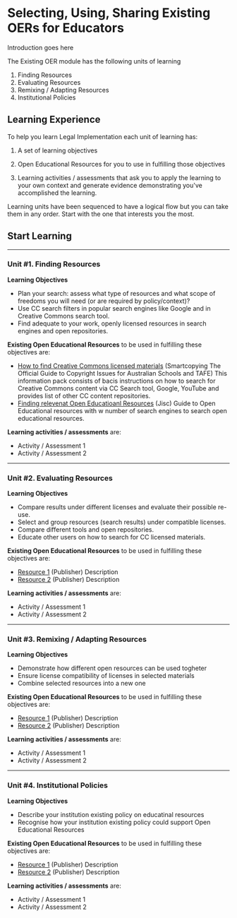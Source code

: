 # Selecting, Using, Sharing Existing OERs for Educators

Introduction goes here
 
The Existing OER module has the following units of learning



1. Finding Resources
2. Evaluating Resources
3. Remixing / Adapting Resources
4. Institutional Policies




## Learning Experience

To help you learn Legal Implementation each unit of learning has:

1. A set of learning objectives

2. Open Educational Resources for you to use in fulfilling those objectives

3. Learning activities / assessments that ask you to apply the learning to your own context and generate evidence demonstrating you've accomplished the learning. 

Learning units have been sequenced to have a logical flow but you can take them in any order. Start with the one that interests you the most.

## Start Learning


---

### Unit #1. Finding Resources

**Learning Objectives**
  * Plan your search: assess what type of resources and what scope of freedoms you will need (or are required by  policy/context)?
  * Use CC search filters in popular search engines like Google and in Creative Commons search tool.
  * Find adequate to your work, openly licensed resources in search engines and open repositories.

**Existing Open Educational Resources** to be used in fulfilling these objectives are:
  *  [How to find Creative Commons licensed materials](http://www.smartcopying.edu.au/open-education/creative-commons/creative-commons-information-pack-for-teachers-and-students/how-to-find-creative-commons-licensed-materials) (Smartcopying The Official Guide to Copyright Issues for Australian Schools and TAFE) This information pack consists of bacis instructions on how to search for Creative Commons content via CC Search tool, Google, YouTube and provides list of other CC content repositories.
  *  [Finding relevenat Open Educatioanl Resources](https://www.jisc.ac.uk/guides/open-educational-resources) (Jisc) Guide to Open Educational resources with w number of search engines to search open educational resources.

**Learning activities / assessments** are:
  * Activity / Assessment 1
  * Activity / Assessment 2

---

### Unit #2. Evaluating Resources


**Learning Objectives**
  * Compare results under different licenses and evaluate their possible re-use.
  * Select and group resources (search results) under compatible licenses.
  * Compare different tools and open repositories.
  * Educate other users on how to search for CC licensed materials.

**Existing Open Educational Resources** to be used in fulfilling these objectives are:
  *  [Resource 1](http://) (Publisher) Description
  *  [Resource 2](http://) (Publisher) Description

**Learning activities / assessments** are:
  * Activity / Assessment 1
  * Activity / Assessment 2

---

### Unit #3. Remixing / Adapting Resources




**Learning Objectives**
  * Demonstrate how different open resources can be used togheter
  * Ensure license compatibility of licenses in selected materials
  * Combine selected resources into a new one

**Existing Open Educational Resources** to be used in fulfilling these objectives are:
  *  [Resource 1](http://) (Publisher) Description
  *  [Resource 2](http://) (Publisher) Description

**Learning activities / assessments** are:
  * Activity / Assessment 1
  * Activity / Assessment 2

---

### Unit #4. Institutional Policies


**Learning Objectives**
  * Describe your institution existing policy on educatinal resources
  * Recognise how your institution existing policy could support Open Educational Resources

**Existing Open Educational Resources** to be used in fulfilling these objectives are:
  *  [Resource 1](http://) (Publisher) Description
  *  [Resource 2](http://) (Publisher) Description

**Learning activities / assessments** are:
  * Activity / Assessment 1
  * Activity / Assessment 2
